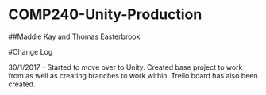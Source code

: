 # COMP240-Unity-Production
##Maddie Kay and Thomas Easterbrook

#Change Log

30/1/2017 - Started to move over to Unity. Created base project to work from as well as creating branches to work within. Trello board has also been created.
